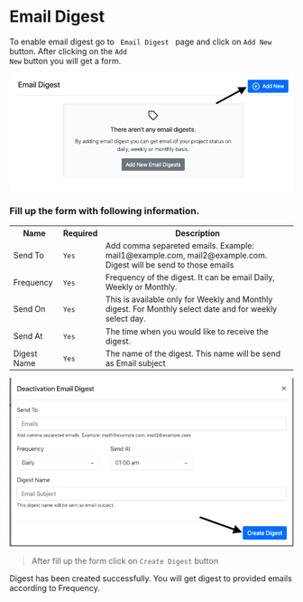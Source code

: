 # Email Digest

To enable email digest go to <code> Email Digest </code> page and click on <code>Add New</code> button. After clicking on the <code>Add New</code> button you will get a form.

!['Email Digest'](../images/email-digest/email-digest.png) 
 
 ### Fill up the form with following information.
 
 <table>
     <tr>
         <th>Name</th>
         <th>Required</th>
         <th>Description</th>
     </tr>
     <tr>
         <td> Send To </td>
         <td> <code>Yes</code> </td>
         <td> Add comma separeted emails. Example: mail1@example.com, mail2@example.com. Digest will be send to those emails  </td>
     </tr>
     <tr>
         <td> Frequency </td>
         <td> <code>Yes</code> </td>
         <td> Frequency of the digest. It can be email Daily, Weekly or Monthly. </td>
     </tr>
     <tr>
         <td> Send On </td>
         <td> <code>Yes</code></td>
         <td> This is available only for Weekly and Monthly digest. For Monthly select date and for weekly select day.  </td>
     </tr>
     <tr>
         <td> Send At </td>
         <td> <code>Yes</code> </td>
         <td> The time when you would like to receive the digest. </td>
     </tr>
     <tr>
         <td> Digest Name </td>
         <td> <code>Yes</code> </td>
         <td> The name of the digest. This name will be send as Email subject </td>
     </tr>
 </table>
  
!['Email Digest form'](../images/email-digest/digest-form.png)

> After fill up the form click on <code>Create Digest</code> button 

Digest has been created successfully. You will get digest to provided emails according to Frequency.   